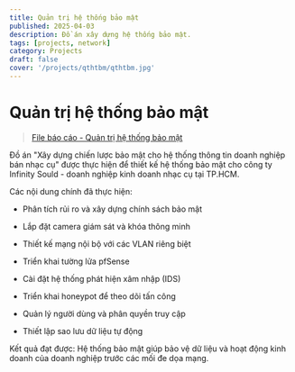 ```yaml
---
title: Quản trị hệ thống bảo mật
published: 2025-04-03
description: Đồ án xây dựng hệ thống bảo mật.
tags: [projects, network]
category: Projects
draft: false
cover: '/projects/qthtbm/qthtbm.jpg'
---
```


# Quản trị hệ thống bảo mật

> [File báo cáo - Quản trị hệ thống bảo mật](./public/projects/qthtbm/BaoCaoBMHTTTCuoiKi.pdf)

Đồ án "Xây dựng chiến lược bảo mật cho hệ thống thông tin doanh nghiệp bán nhạc cụ" được thực hiện để thiết kế hệ thống bảo mật cho công ty Infinity Sould - doanh nghiệp kinh doanh nhạc cụ tại TP.HCM.

Các nội dung chính đã thực hiện:

* Phân tích rủi ro và xây dựng chính sách bảo mật

* Lắp đặt camera giám sát và khóa thông minh

* Thiết kế mạng nội bộ với các VLAN riêng biệt

* Triển khai tường lửa pfSense

* Cài đặt hệ thống phát hiện xâm nhập (IDS)

* Triển khai honeypot để theo dõi tấn công

* Quản lý người dùng và phân quyền truy cập

* Thiết lập sao lưu dữ liệu tự động

Kết quả đạt được:
Hệ thống bảo mật giúp bảo vệ dữ liệu và hoạt động kinh doanh của doanh nghiệp trước các mối đe dọa mạng.